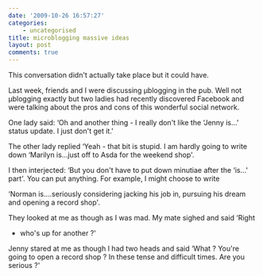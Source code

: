 ```yaml
---
date: '2009-10-26 16:57:27'
categories:
    - uncategorised
title: microblogging massive ideas
layout: post
comments: true
---
```


This conversation didn't actually take place but it could have.

Last week, friends and I were discussing µblogging in the pub. Well not
µblogging exactly but two ladies had recently discovered Facebook and
were talking about the pros and cons of this wonderful social network.

One lady said: ‘Oh and another thing - I really don't like the ‘Jenny
is…' status update. I just don't get it.'

The other lady replied ‘Yeah - that bit is stupid. I am hardly going to
write down ‘Marilyn is…just off to Asda for the weekend shop'.

I then interjected: ‘But you don't have to put down minutiae after the
‘is…' part'. You can put anything. For example, I might choose to write

‘Norman is….seriously considering jacking his job in, pursuing his dream
and opening a record shop'.

They looked at me as though as I was mad. My mate sighed and said ‘Right
- who's up for another ?'

Jenny stared at me as though I had two heads and said ‘What ? You're
going to open a record shop ? In these tense and difficult times. Are
you serious ?'
